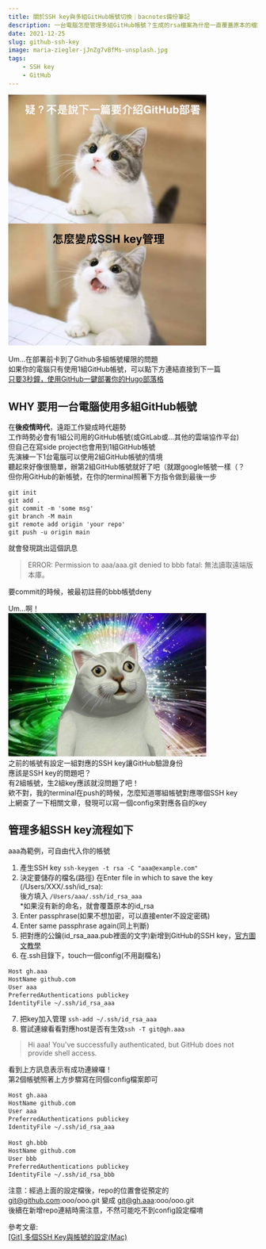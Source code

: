 ```yaml
---
title: 關於SSH key與多組GitHub帳號切換｜bacnotes備份筆記
description: 一台電腦怎麼管理多組GitHub帳號？生成的rsa檔案為什麼一直覆蓋原本的檔案，難道一台電腦只能登一個GitHub帳戶嗎？來試試看管理多組帳戶的config吧
date: 2021-12-25
slug: github-ssh-key
image: maria-ziegler-jJnZg7vBfMs-unsplash.jpg
tags:
    - SSH key
    - GitHub
---
```


<img src="./cat_white.png" alt="white-cat-meme" width="400"/>  

Um...在部署前卡到了Github多組帳號權限的問題  
如果你的電腦只有使用1組GitHub帳號，可以點下方連結直接到下一篇  
[只要3秒鐘，使用GitHub一鍵部署你的Hugo部落格](https://bacnotes.github.io/p/github-deploy-hugo "[只要3秒鐘，使用GitHub一鍵部署你的Hugo部落格")


## WHY 要用一台電腦使用多組GitHub帳號
在**後疫情時代**，遠距工作變成時代趨勢  
工作時勢必會有1組公司用的GitHub帳號(或GitLab或...其他的雲端協作平台)   
但自己在寫side project也會用到1組GitHub帳號   
先演練一下1台電腦可以使用2組GitHub帳號的情境  
聽起來好像很簡單，辦第2組GitHub帳號就好了吧（就跟google帳號一樣（？  
但你用GitHub的新帳號，在你的terminal照著下方指令做到最後一步
```
git init
git add .
git commit -m 'some msg'
git branch -M main
git remote add origin 'your repo'
git push -u origin main
```
就會發現跳出這個訊息
>ERROR: Permission to aaa/aaa.git denied to bbb
fatal: 無法讀取遠端版本庫。

要commit的時候，被最初註冊的bbb帳號deny

Um...啊！  
<img src="./cat.jpg" alt="cat-meme" width="400"/>  
之前的帳號有設定一組對應的SSH key讓GitHub驗證身份  
應該是SSH key的問題吧？  
有2組帳號，生2組key應該就沒問題了吧！  
欸不對，我的terminal在push的時候，怎麼知道哪組帳號對應哪個SSH key  
上網查了一下相關文章，發現可以寫一個config來對應各自的key  

## 管理多組SSH key流程如下
aaa為範例，可自由代入你的帳號
1. 產生SSH key `ssh-keygen -t rsa -C "aaa@example.com"`
2. 決定要儲存的檔名(路徑) 
在Enter file in which to save the key (/Users/XXX/.ssh/id_rsa):  
後方填入 `/Users/aaa/.ssh/id_rsa_aaa`  
*如果沒有新的命名，就會覆蓋原本的id_rsa
3. Enter passphrase(如果不想加密，可以直接enter不設定密碼)    
4. Enter same passphrase again(同上判斷)  
5. 把對應的公鑰(id_rsa_aaa.pub裡面的文字)新增到GitHub的SSH key，[官方圖文教學](https://docs.github.com/en/authentication/connecting-to-github-with-ssh/adding-a-new-ssh-key-to-your-github-account)  
6. 在.ssh目錄下，touch一個config(不用副檔名)

```
Host gh.aaa
HostName github.com
User aaa
PreferredAuthentications publickey
IdentityFile ~/.ssh/id_rsa_aaa
```

7. 把key加入管理 `ssh-add ~/.ssh/id_rsa_aaa`
8. 嘗試連線看看對應host是否有生效`ssh -T git@gh.aaa`
>Hi aaa! You've successfully authenticated, but GitHub does not provide shell access.

看到上方訊息表示有成功連線囉！  
第2個帳號照著上方步驟寫在同個config檔案即可  
  
```
Host gh.aaa
HostName github.com
User aaa
PreferredAuthentications publickey
IdentityFile ~/.ssh/id_rsa_aaa

Host gh.bbb
HostName github.com
User bbb
PreferredAuthentications publickey
IdentityFile ~/.ssh/id_rsa_bbb
```

注意：經過上面的設定檔後，repo的位置會從預定的
git@github.com:ooo/ooo.git 變成 git@gh.aaa:ooo/ooo.git  
後續在新增repo連結時需注意，不然可能吃不到config設定檔唷  

參考文章:  
[[Git] 多個SSH Key與帳號的設定(Mac)](https://dotblogs.com.tw/as15774/2018/04/30/174737 "[[Git] 多個SSH Key與帳號的設定(Mac)")


